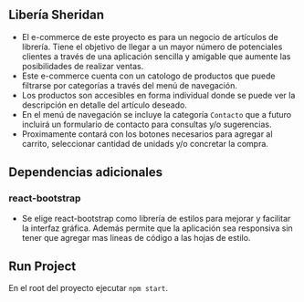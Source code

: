 ## Libería Sheridan

- El e-commerce de este proyecto es para un negocio de artículos de librería. Tiene el objetivo de llegar a un mayor número de potenciales clientes a través de una aplicación sencilla y amigable que aumente las posibilidades de realizar ventas.
- Este e-commerce cuenta con un catologo de productos que puede filtrarse por categorías a través del menú de navegación.
- Los productos son accesibles en forma individual donde se puede ver la descripción en detalle del artículo deseado.
- En el menú de navegación se incluye la categoría `Contacto` que a futuro incluirá un formulario de contacto para consultas y/o sugerencias.
- Proximamente contará con los botones necesarios para agregar al carrito, seleccionar cantidad de unidads y/o concretar la compra.

## Dependencias adicionales

### react-bootstrap
- Se elige react-bootstrap como librería de estilos para mejorar y facilitar la interfaz gráfica. Además permite que la aplicación sea responsiva sin tener que agregar mas lineas de código a las hojas de estilo.

## Run Project

En el root del proyecto ejecutar `npm start`.
